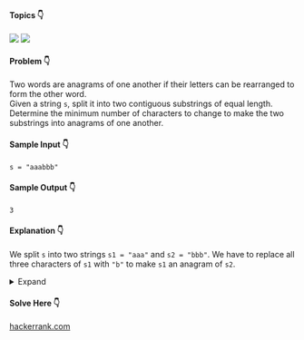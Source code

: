 #### Topics :point_down:
![](https://img.shields.io/badge/-hash--map-wheat) 
![](https://img.shields.io/badge/-string-wheat)

#### Problem :point_down:
Two words are anagrams of one another if their letters can be rearranged to form the other word.  
Given a string `s`, split it into two contiguous substrings of equal length. Determine the minimum number of characters to change to make the two substrings into anagrams of one another.
#### Sample Input :point_down:
```
s = "aaabbb"
```
#### Sample Output :point_down:
```
3
```
#### Explanation :point_down:
We split `s` into two strings `s1 = "aaa"` and `s2 = "bbb"`. We have to replace all three characters of `s1` with `"b"` to make `s1` an anagram of `s2`.

<details>
<summary>Expand</summary>

#### Python :point_down:
```py
def solve(s):
    n = len(s)
    if n % 2 == 0:
        t = list(s[:n//2])
        s = s[n//2:]
        c = 0
        for i in s:
            if i in t:
                t.remove(i)
            else:
                c += 1
            
        return c
        
    return -1
```
#### Time Complexity :point_down:
```
O(n ^ 2)
```
#### Space Complexity :point_down:
```
O(n)
```   
#### Python :point_down:
```py
def solve(s):
    n = len(s)
    if n % 2 == 0:
        d = {}
        t = s[:n//2]
        s = s[n//2:]
        for i in range(n//2):
            d[s[i]] = d.get(s[i], 0) + 1
            d[t[i]] = d.get(t[i], 0) - 1
            
        return sum([i for i in d.values() if i > 0])
        
    return -1
```
#### Time Complexity :point_down:
```
O(n)
```
#### Space Complexity :point_down:
```
O(n)
```
</details>

#### Solve Here :point_down:
[hackerrank.com](https://www.hackerrank.com/challenges/anagram/problem)
